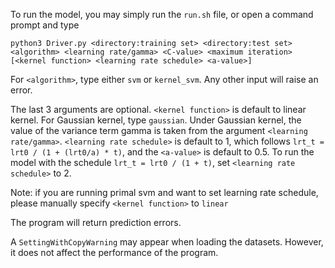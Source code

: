 To run the model, you may simply run the `run.sh` file, or open a command prompt and type  

`python3 Driver.py <directory:training set> <directory:test set> <algorithm> <learning rate/gamma> <C-value> <maximum iteration>
[<kernel function> <learning rate schedule> <a-value>]`

For `<algorithm>`, type either `svm` or `kernel_svm`.
Any other input will raise an error.  

The last 3 arguments are optional. `<kernel function>` is default to linear kernel. For Gaussian kernel, type `gaussian`.
Under Gaussian kernel, the value of the variance term gamma is taken from the argument `<learning rate/gamma>`.
`<learning rate schedule>` is default to 1, which follows `lrt_t = lrt0 / (1 + (lrt0/a) * t)`, and the `<a-value>` is 
default to 0.5. To run the model with the schedule `lrt_t = lrt0 / (1 + t)`, set `<learning rate schedule>` to 2.

Note: if you are running primal svm and want to set learning rate schedule, please manually specify `<kernel function>` 
to `linear`

The program will return prediction errors.

A `SettingWithCopyWarning` may appear when loading the datasets. However, it does not affect the performance of the
program.